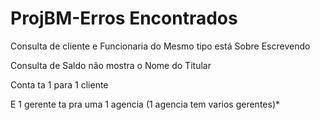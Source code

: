 # ProjBM-Erros Encontrados
Consulta de cliente e Funcionaria do Mesmo tipo está Sobre Escrevendo

Consulta de Saldo não mostra o Nome do Titular 

Conta ta 1 para 1 cliente 

E 1 gerente ta pra uma 1 agencia (1 agencia tem varios gerentes)* 
